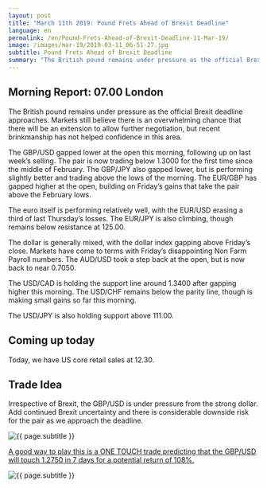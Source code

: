 ```yaml
---
layout: post
title: "March 11th 2019: Pound Frets Ahead of Brexit Deadline"
language: en
permalink: /en/Pound-Frets-Ahead-of-Brexit-Deadline-11-Mar-19/
image: /images/mar-19/2019-03-11_06-51-27.jpg
subtitle: Pound Frets Ahead of Brexit Deadline
summary: "The British pound remains under pressure as the official Brexit deadline approaches. Markets still believe there is an overwhelming chance that there will be an extension to allow further negotiation, but recent brinkmanship has not helped confidence in this area"
---
```

## Morning Report: 07.00 London

The British pound remains under pressure as the official Brexit deadline approaches. Markets still believe there is an overwhelming chance that there will be an extension to allow further negotiation, but recent brinkmanship has not helped confidence in this area. 

The GBP/USD gapped lower at the open this morning, following up on last week’s selling. The pair is now trading below 1.3000 for the first time since the middle of February. The GBP/JPY also gapped lower, but is performing slightly better and trading above the lows of the morning. The EUR/GBP has gapped higher at the open, building on Friday’s gains that take the pair above the February lows. 

The euro itself is performing relatively well, with the EUR/USD erasing a third of last Thursday’s losses. The EUR/JPY is also climbing, though remains below resistance at 125.00. 

The dollar is generally mixed, with the dollar index gapping above Friday’s close. Markets have come to terms with Friday’s disappointing Non Farm Payroll numbers. The AUD/USD took a step back at the open, but is now back to near 0.7050. 

The USD/CAD is holding the support line around 1.3400 after gapping higher this morning. The USD/CHF remains below the parity line, though is making small gains so far this morning. 

The USD/JPY is also holding support above 111.00. 

## Coming up today

Today, we have US core retail sales at 12.30. 

## Trade Idea

Irrespective of Brexit, the GBP/USD is under pressure from the strong dollar. Add continued Brexit uncertainty and there is considerable downside risk for the pair as we approach the deadline.

<img class="post-image" src="{{ site.url }}/images/mar-19/2019-03-11_06-51-27.jpg" alt="{{ page.subtitle }}" title="{{ page.subtitle }}">

<a href="%LINK%%?currency=GBP&market=forex&underlying=frxGBPUSD&formname=touchnotouch&duration_amount=7&duration_units=d&amount=10&amount_type=stake&expiry_type=duration&barrier=1.2750" target="_blank" rel="noopener noreferrer nofollow">A good way to play this is a ONE TOUCH trade predicting that the GBP/USD will touch 1.2750 in 7 days for a potential return of 108%.</a>

<img class="post-image" src="{{ site.url }}/images/mar-19/2019-03-11_06-57-42.jpg" alt="{{ page.subtitle }}" title="{{ page.subtitle }}">